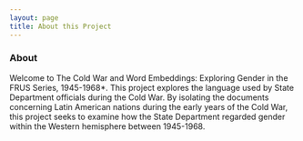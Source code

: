 ```yaml
---
layout: page
title: About this Project
---
```


### About
Welcome to The Cold War and Word Embeddings: Exploring Gender in the FRUS Series, 1945-1968*.
This project explores the language used by State Department officials during the Cold War. By isolating the documents concerning Latin American nations during the early years of the Cold War, this project seeks to examine how the State Department regarded gender within the Western hemisphere between 1945-1968.


